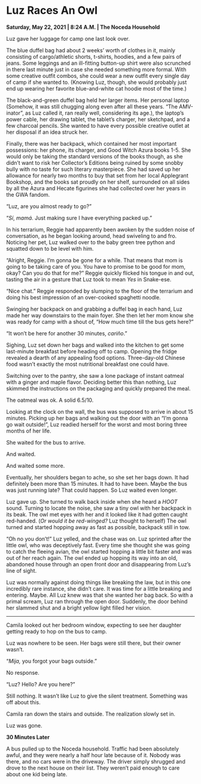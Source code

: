 # Luz Races An Owl

**Saturday, May 22, 2021 | 8:24 A.M. | The Noceda Household**

Luz gave her luggage for camp one last look over.

The blue duffel bag had about 2 weeks’ worth of clothes in it, mainly consisting of cargo/athletic shorts, t-shirts, hoodies, and a few pairs of jeans. Some leggings and an ill-fitting button-up shirt were also scrunched in there last minute just in case she needed something more formal. With some creative outfit combos, she could wear a new outfit every single day of camp if she wanted to. (Knowing Luz, though, she would probably just end up wearing her favorite blue-and-white cat hoodie most of the time.)

The black-and-green duffel bag held her larger items. Her personal laptop (Somehow, it was still chugging along even after all these years. “The AMV-inator”, as Luz called it, ran really well, considering its age.), the laptop’s power cable, her drawing tablet, the tablet’s charger, her sketchpad, and a few charcoal pencils. She wanted to have every possible creative outlet at her disposal if an idea struck her.

Finally, there was her backpack, which contained her most important possessions: her phone, its charger, and Good Witch Azura books 1-5. She would only be taking the standard versions of the books though, as she didn’t want to risk her Collector’s Editions being ruined by some snobby bully with no taste for such literary masterpiece. She had saved up her allowance for nearly two months to buy that set from her local Applegrant Bookshop, and the books sat proudly on her shelf, surrounded on all sides by all the Azura and Hecate figurines she had collected over her years in the GWA fandom.

“Luz, are you almost ready to go?”

“*Sí*, *mamá*. Just making sure I have everything packed up.”

In his terrarium, Reggie had apparently been awoken by the sudden noise of conversation, as he began looking around, head swiveling to and fro. Noticing her pet, Luz walked over to the baby green tree python and squatted down to be level with him.

“Alright, Reggie. I’m gonna be gone for a while. That means that mom is going to be taking care of you. You have to promise to be good for mom, okay? Can you do that for me?” Reggie quickly flicked his tongue in and out, tasting the air in a gesture that Luz took to mean *Yes* in Snake-ese.

“Nice chat.” Reggie responded by slumping to the floor of the terrarium and doing his best impression of an over-cooked spaghetti noodle.

Swinging her backpack on and grabbing a duffel bag in each hand, Luz made her way downstairs to the main foyer. She then let her mom know she was ready for camp with a shout of, “How much time till the bus gets here?”

“It won’t be here for another 30 minutes, *cariño*.”

Sighing, Luz set down her bags and walked into the kitchen to get some last-minute breakfast before heading off to camp. Opening the fridge revealed a dearth of any appealing food options. Three-day-old Chinese food wasn’t exactly the most nutritional breakfast one could have.

Switching over to the pantry, she saw a lone package of instant oatmeal with a ginger and maple flavor. Deciding better this than nothing, Luz skimmed the instructions on the packaging and quickly prepared the meal.

The oatmeal was ok. A solid 6.5/10.

Looking at the clock on the wall, the bus was supposed to arrive in about 15 minutes. Picking up her bags and walking out the door with an “I’m gonna go wait outside\!”, Luz readied herself for the worst and most boring three months of her life.

She waited for the bus to arrive.

And waited.

And waited some more.

Eventually, her shoulders began to ache, so she set her bags down. It had definitely been more than 15 minutes. It had to have been. Maybe the bus was just running late? That could happen. So Luz waited even longer.







Luz gave up. She turned to walk back inside when she heard a *HOOT* sound. Turning to locate the noise, she saw a tiny owl with her backpack in its beak. The owl met eyes with her and it looked like it had gotten caught red-handed. (*Or would it be red-winged?* Luz thought to herself) The owl turned and started hopping away as fast as possible, backpack still in tow.

“Oh no you don’t\!” Luz yelled, and the chase was on. Luz sprinted after the little owl, who was deceptively fast. Every time she thought she was going to catch the fleeing avian, the owl started hopping a little bit faster and was out of her reach again. The owl ended up hopping its way into an old, abandoned house through an open front door and disappearing from Luz’s line of sight.

Luz was normally against doing things like breaking the law, but in this one incredibly rare instance, she didn’t care. It was time for a little breaking and entering. Maybe. All Luz knew was that she wanted her bag back. So with a primal scream, Luz ran through the open door. Suddenly, the door behind her slammed shut and a bright yellow light filled her vision.

---

Camila looked out her bedroom window, expecting to see her daughter getting ready to hop on the bus to camp.

Luz was nowhere to be seen. Her bags were still there, but their owner wasn’t.

“*Mija,* you forgot your bags outside.”

No response.

“Luz? Hello? Are you here?”

Still nothing. It wasn’t like Luz to give the silent treatment. Something was off about this.

Camila ran down the stairs and outside. The realization slowly set in.

Luz was gone.

**30 Minutes Later**

A bus pulled up to the Noceda household. Traffic had been absolutely awful, and they were nearly a half hour late because of it. Nobody was there, and no cars were in the driveway. The driver simply shrugged and drove to the next house on their list. They weren’t paid enough to care about one kid being late.

